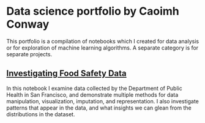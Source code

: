 # Data science portfolio by Caoimh Conway

This portfolio is a compilation of notebooks which I created for data analysis or for exploration of machine learning algorithms. A separate category is for separate projects.

## [Investigating Food Safety Data](https://github.com/CaoimhConway/InvestigatingFoodSafetyData/blob/master/Investigating%20Food%20Safety%20Data.ipynb)

In this notebook I examine data collected by the Department of Public Health in San Francisco, and demonstrate multiple methods for data manipulation, visualization, imputation, and representation. I also investigate patterns that appear in the data, and what insights we can glean from the distributions in the dataset.
